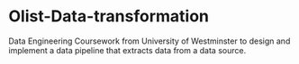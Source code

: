 # Olist-Data-transformation
Data Engineering Coursework from University of Westminster to design and implement a data pipeline that extracts data from a data source.
